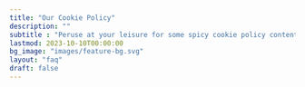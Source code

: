 ```yaml
---
title: "Our Cookie Policy"
description: ""
subtitle : "Peruse at your leisure for some spicy cookie policy content and, as always, if you have any questions, [Contact Us](contact/)!"
lastmod: 2023-10-10T00:00:00
bg_image: "images/feature-bg.svg"
layout: "faq"
draft: false
---
```


<div name="termly-embed" data-id="49967533-4e9f-44a2-adf0-da1472989660"></div>
<script type="text/javascript">(function(d, s, id) {
  var js, tjs = d.getElementsByTagName(s)[0];
  if (d.getElementById(id)) return;
  js = d.createElement(s); js.id = id;
  js.src = "https://app.termly.io/embed-policy.min.js";
  tjs.parentNode.insertBefore(js, tjs);
}(document, 'script', 'termly-jssdk'));</script>